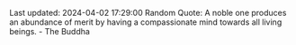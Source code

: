 Last updated: 2024-04-02 17:29:00
Random Quote: A noble one produces an abundance of merit by having a compassionate mind towards all living beings. - The Buddha